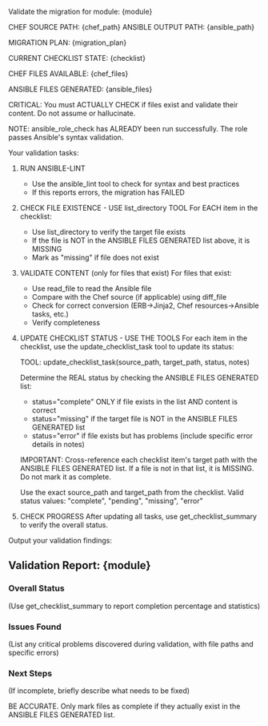 Validate the migration for module: {module}

CHEF SOURCE PATH: {chef_path}
ANSIBLE OUTPUT PATH: {ansible_path}

MIGRATION PLAN:
{migration_plan}

CURRENT CHECKLIST STATE:
{checklist}

CHEF FILES AVAILABLE:
{chef_files}

ANSIBLE FILES GENERATED:
{ansible_files}

CRITICAL: You must ACTUALLY CHECK if files exist and validate their content. Do not assume or hallucinate.

NOTE: ansible_role_check has ALREADY been run successfully. The role passes Ansible's syntax validation.

Your validation tasks:

1. RUN ANSIBLE-LINT
   - Use the ansible_lint tool to check for syntax and best practices
   - If this reports errors, the migration has FAILED

2. CHECK FILE EXISTENCE - USE list_directory TOOL
   For EACH item in the checklist:
   - Use list_directory to verify the target file exists
   - If the file is NOT in the ANSIBLE FILES GENERATED list above, it is MISSING
   - Mark as "missing" if file does not exist

3. VALIDATE CONTENT (only for files that exist)
   For files that exist:
   - Use read_file to read the Ansible file
   - Compare with the Chef source (if applicable) using diff_file
   - Check for correct conversion (ERB→Jinja2, Chef resources→Ansible tasks, etc.)
   - Verify completeness

4. UPDATE CHECKLIST STATUS - USE THE TOOLS
   For each item in the checklist, use the update_checklist_task tool to update its status:

   TOOL: update_checklist_task(source_path, target_path, status, notes)

   Determine the REAL status by checking the ANSIBLE FILES GENERATED list:
   - status="complete" ONLY if file exists in the list AND content is correct
   - status="missing" if the target file is NOT in the ANSIBLE FILES GENERATED list
   - status="error" if file exists but has problems (include specific error details in notes)

   IMPORTANT: Cross-reference each checklist item's target path with the ANSIBLE FILES GENERATED list.
   If a file is not in that list, it is MISSING. Do not mark it as complete.

   Use the exact source_path and target_path from the checklist. Valid status values: "complete", "pending", "missing", "error"

5. CHECK PROGRESS
   After updating all tasks, use get_checklist_summary to verify the overall status.

Output your validation findings:

## Validation Report: {module}

### Overall Status
(Use get_checklist_summary to report completion percentage and statistics)

### Issues Found
(List any critical problems discovered during validation, with file paths and specific errors)

### Next Steps
(If incomplete, briefly describe what needs to be fixed)

BE ACCURATE. Only mark files as complete if they actually exist in the ANSIBLE FILES GENERATED list.
